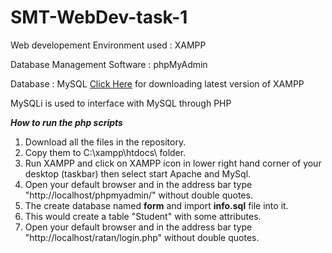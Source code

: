 # SMT-WebDev-task-1
Web developement Environment used : XAMPP

Database Management Software : phpMyAdmin

Database : MySQL
[Click Here](https://www.apachefriends.org/download.html) for downloading latest version of XAMPP

MySQLi is used to interface with MySQL through PHP

*****How to run the php scripts*****
1. Download all the files in the repository.
2. Copy them to C:\xampp\htdocs\ folder.
3. Run XAMPP and click on XAMPP icon in lower right hand corner of your desktop (taskbar) then select start Apache and MySql.
4. Open your default browser and in the address bar type "http://localhost/phpmyadmin/" without double quotes.
5. The create database named <b>form</b> and import <b>info.sql</b> file into it.
6. This would create a table "Student" with some attributes.  
7. Open your default browser and in the address bar type "http://localhost/ratan/login.php" without double quotes.


